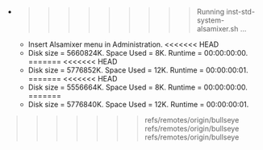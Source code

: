 * >>>>>>>>> Running inst-std-system-alsamixer.sh ...
  * Insert Alsamixer menu in Administration.
<<<<<<< HEAD
  * Disk size = 5660824K. Space Used = 8K. Runtime = 00:00:00:00.
=======
<<<<<<< HEAD
  * Disk size = 5776852K. Space Used = 12K. Runtime = 00:00:00:01.
=======
<<<<<<< HEAD
  * Disk size = 5556664K. Space Used = 8K. Runtime = 00:00:00:00.
=======
  * Disk size = 5776840K. Space Used = 12K. Runtime = 00:00:00:01.
>>>>>>> refs/remotes/origin/bullseye
>>>>>>> refs/remotes/origin/bullseye
>>>>>>> refs/remotes/origin/bullseye
